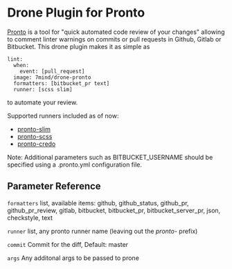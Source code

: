 # Drone Plugin for Pronto

[Pronto](https://github.com/prontolabs/pronto) is a tool for "quick automated code review of your changes" allowing to comment linter warnings on commits or pull requests in Github, Gitlab or Bitbucket.
This drone plugin makes it as simple as

    lint:
      when:
        event: [pull_request]
      image: 7mind/drone-pronto
      formatters: [bitbucket_pr text]    
      runner: [scss slim]

to automate your review. 

Supported runners included as of now:

- [pronto-slim](https://github.com/nysthee/pronto-slim)
- [pronto-scss](https://github.com/prontolabs/pronto-scss)
- [pronto-credo](https://github.com/carakan/pronto-credo)

Note: Additional parameters such as BITBUCKET_USERNAME should be specified using a .pronto.yml configuration file.

## Parameter Reference

```formatters```
list, available items: github, github_status, github_pr, github_pr_review, gitlab, bitbucket, bitbucket_pr, bitbucket_server_pr, json, checkstyle, text

```runner```
list, any pronto runner name (leaving out the *pronto-* prefix)

```commit```
Commit for the diff, Default: master

```args```
Any additonal args to be passed to prone